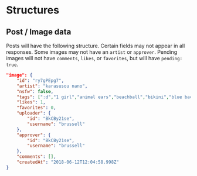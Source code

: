 # Structures

## Post / Image data

Posts will have the following structure. Certain fields may not appear in all responses. Some images may not have an `artist` or `approver`. Pending images will not have `comments`, `likes`, or `favorites`, but will have `pending: true`.

```json
"image": {
	"id": "ry7gPEpg7",
	"artist": "karasusou nano",
	"nsfw": false,
	"tags": [":d","1 girl","animal ears","beachball","bikini","blue background","blush","body blush","bow","bow bikini","breasts","brown eyes","fang","from side","halter top","halterneck","heart","inubashiri momiji","looking at viewer","medium breasts","open mouth","paw print","red bikini","red bow","short hair","smile","solo","swimsuit","tail","touhou","white hair","wolf ears","wolf tail"],
	"likes": 1,
	"favorites": 0,
	"uploader": {
		"id": "BkCBy21se",
		"username": "brussell"
	},
	"approver": {
		"id": "BkCBy21se",
		"username": "brussell"
	},
	"comments": [],
	"createdAt": "2018-06-12T12:04:58.998Z"
}
```

